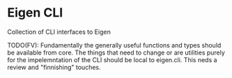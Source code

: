 # Eigen CLI

Collection of CLI interfaces to Eigen

TODO(FV): Fundamentally the generally useful functions and types should be available from core. The things that need to change or are utilities purely for the impelemntation of the CLI should be local to eigen.cli. This neds a review and "finnishing" touches.
